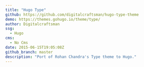 ```yaml
---
title: "Hugo Type"
github: https://github.com/digitalcraftsman/hugo-type-theme
demo: https://themes.gohugo.io/theme/type/
author: Digitalcraftsman
ssg:
  - Hugo
cms:
  - No Cms
date: 2015-06-15T19:05:08Z
github_branch: master
description: "Port of Rohan Chandra's Type theme to Hugo."
---
```

